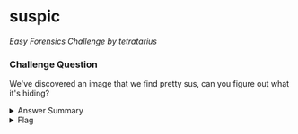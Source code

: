 # suspic

<i>Easy Forensics Challenge by tetratarius</i>

### Challenge Question

We've discovered an image that we find pretty sus, can you figure out what it's hiding?

<details> 
  <summary>Answer Summary</summary>
  <ol>
    <li>Run "strings" on the file, so that it will print out any strings that are discovered within it.</li>
    <li>You should see the flag as the last thing printed from the image.</li>
  </ol>
</details>

<details> 
  <summary>Flag</summary>
  &emsp;<b>clubeh{m1n074ur_h1dd3n_1n_pl41N_s16h7}</b>
</details>
